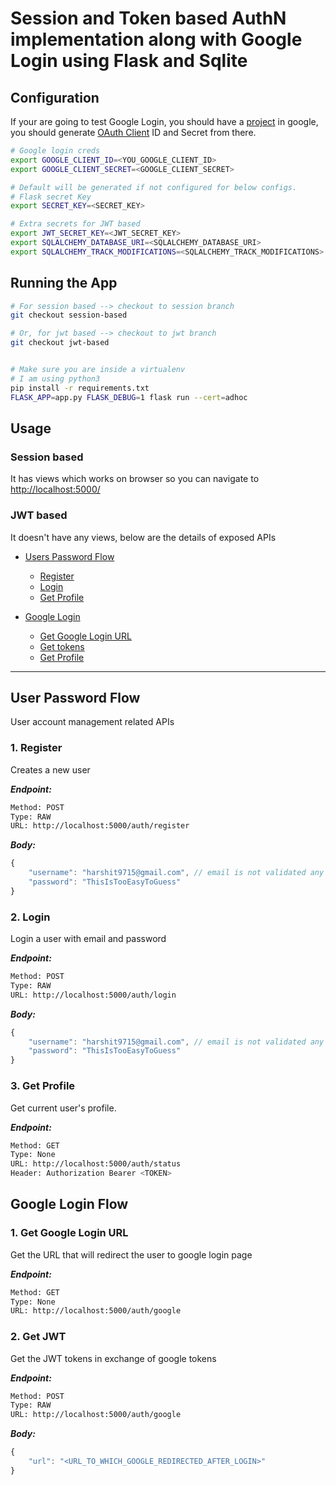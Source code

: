 # Session and Token based AuthN implementation along with Google Login using Flask and Sqlite

## Configuration

If your are going to test Google Login, you should have a [project](https://developers.google.com/identity/sign-in/web/sign-in#before_you_begin) in google, you should generate [OAuth Client](https://console.cloud.google.com/apis/credentials) ID and Secret from there.

```bash
# Google login creds
export GOOGLE_CLIENT_ID=<YOU_GOOGLE_CLIENT_ID>
export GOOGLE_CLIENT_SECRET=<GOOGLE_CLIENT_SECRET>

# Default will be generated if not configured for below configs.
# Flask secret Key
export SECRET_KEY=<SECRET_KEY>

# Extra secrets for JWT based
export JWT_SECRET_KEY=<JWT_SECRET_KEY>
export SQLALCHEMY_DATABASE_URI=<SQLALCHEMY_DATABASE_URI>
export SQLALCHEMY_TRACK_MODIFICATIONS=<SQLALCHEMY_TRACK_MODIFICATIONS>
```

## Running the App

```bash
# For session based --> checkout to session branch
git checkout session-based

# Or, for jwt based --> checkout to jwt branch
git checkout jwt-based


# Make sure you are inside a virtualenv
# I am using python3
pip install -r requirements.txt
FLASK_APP=app.py FLASK_DEBUG=1 flask run --cert=adhoc
```

## Usage

### Session based

It has views which works on browser so you can navigate to [http://localhost:5000/](http://localhost:5000/)

### JWT based

It doesn't have any views, below are the details of exposed APIs

* [Users Password Flow](#User-Password-Flow)
  
  * [Register](#1-register)
  * [Login](#2-login)
  * [Get Profile](#3-get-profile)

* [Google Login](#Google-Login-Flow)
  * [Get Google Login URL](#1-Get-Google-Login-URL)
  * [Get tokens](#2-Get-JWT)
  * [Get Profile](#3-get-profile)

--------

## User Password Flow

User account management related APIs

### 1. Register

Creates a new user

***Endpoint:***

```bash
Method: POST
Type: RAW
URL: http://localhost:5000/auth/register
```

***Body:***

```js
{
    "username": "harshit9715@gmail.com", // email is not validated any unique string will work
    "password": "ThisIsTooEasyToGuess"
}
```

### 2. Login

Login a user with email and password

***Endpoint:***

```bash
Method: POST
Type: RAW
URL: http://localhost:5000/auth/login
```

***Body:***

```js
{
    "username": "harshit9715@gmail.com", // email is not validated any unique string will work
    "password": "ThisIsTooEasyToGuess"
}
```

### 3. Get Profile

Get current user's profile.

***Endpoint:***

```bash
Method: GET
Type: None
URL: http://localhost:5000/auth/status
Header: Authorization Bearer <TOKEN>
```

## Google Login Flow

### 1. Get Google Login URL

Get the URL that will redirect the user to google login page

***Endpoint:***

```bash
Method: GET
Type: None
URL: http://localhost:5000/auth/google
```

### 2. Get JWT

Get the JWT tokens in exchange of google tokens

***Endpoint:***

```bash
Method: POST
Type: RAW
URL: http://localhost:5000/auth/google
```

***Body:***

```js
{
    "url": "<URL_TO_WHICH_GOOGLE_REDIRECTED_AFTER_LOGIN>"
}
```
